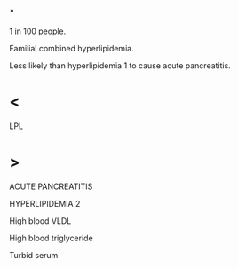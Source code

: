 # .

1 in 100 people.

Familial combined hyperlipidemia.

Less likely than hyperlipidemia 1 to cause acute pancreatitis.

# <

LPL

# >

ACUTE PANCREATITIS

HYPERLIPIDEMIA 2

High blood VLDL

High blood triglyceride

Turbid serum
